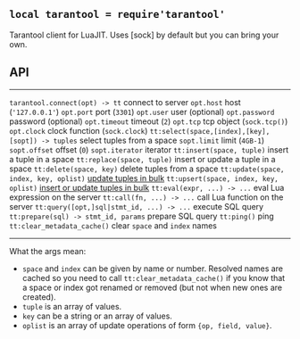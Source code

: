 
## `local tarantool = require'tarantool'`

Tarantool client for LuaJIT.
Uses [sock] by default but you can bring your own.

## API

------------------------------------------------- ----------------------------
`tarantool.connect(opt) -> tt`                    connect to server
	`opt.host`                                        host (`'127.0.0.1'`)
`opt.port`                                        port (`3301`)
`opt.user`                                        user (optional)
`opt.password`                                    password (optional)
`opt.timeout`                                     timeout (`2`)
`opt.tcp`                                         tcp object (`sock.tcp()`)
`opt.clock`                                       clock function (`sock.clock`)
`tt:select(space,[index],[key],[sopt]) -> tuples` select tuples from a space
`sopt.limit`                                      limit (`4GB-1`)
`sopt.offset`                                     offset (`0`)
`sopt.iterator`                                   iterator
`tt:insert(space, tuple)`                         insert a tuple in a space
`tt:replace(space, tuple)`                        insert or update a tuple in a space
`tt:delete(space, key)`                           delete tuples from a space
`tt:update(space, index, key, oplist)`            [update tuples in bulk](https://www.tarantool.io/en/doc/latest/reference/reference_lua/box_space/update/)
`tt:upsert(space, index, key, oplist)`            [insert or update tuples in bulk](https://www.tarantool.io/en/doc/latest/reference/reference_lua/box_space/upsert/)
`tt:eval(expr, ...) -> ...`                       eval Lua expression on the server
`tt:call(fn, ...) -> ...`                         call Lua function on the server
`tt:query([opt,]sql|stmt_id, ...) -> ...`         execute SQL query
`tt:prepare(sql) -> stmt_id, params`              prepare SQL query
`tt:ping()`                                       ping
`tt:clear_metadata_cache()`                       clear `space` and `index` names
------------------------------------------------- ----------------------------

What the args mean:

* `space` and `index` can be given by name or number. Resolved names are
cached so you need to call `tt:clear_metadata_cache()` if you know that
a space or index got renamed or removed (but not when new ones are created).
* `tuple` is an array of values.
* `key` can be a string or an array of values.
* `oplist` is an array of update operations of form `{op, field, value}`.
